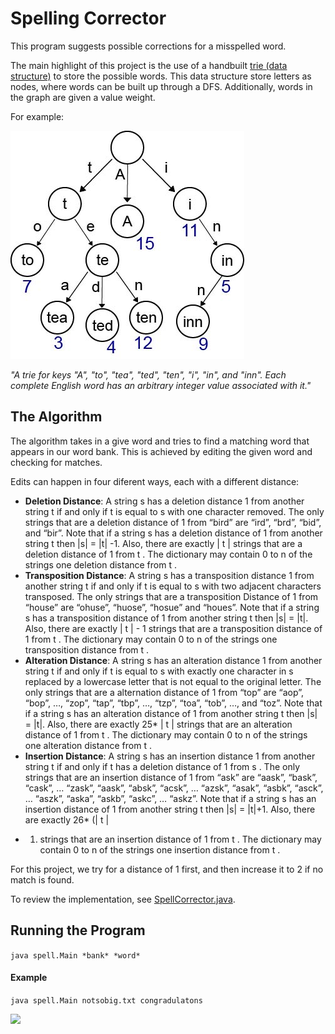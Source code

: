 # Spelling Corrector

This program suggests possible corrections for a misspelled word.

The main highlight of this project is the use of a handbuilt [trie (data structure)](https://en.wikipedia.org/wiki/Trie) to store the possible words.
This data structure store letters as nodes, where words can be built up through a DFS.  Additionally, words in the graph are given a value weight.

For example:

![](images/trie_example.jpg)

*"A trie for keys "A", "to", "tea", "ted", "ten", "i", "in", and "inn". Each complete English word has an arbitrary integer value associated with it."*

## The Algorithm

The algorithm takes in a give word and tries to find a matching word that appears in our word bank.
This is achieved by editing the given word and checking for matches.

Edits can happen in four diferent ways, each with a different distance:
- **Deletion Distance**: A string s has a deletion distance 1 from another string t if and only if t
is equal to s with one character removed. The only strings that are a deletion distance of
1 from “bird” are “ird”, “brd”, “bid”, and “bir”. Note that if a string s has a deletion distance
of 1 from another string t then |s| = |t| -1. Also, there are exactly | t | strings that are a
deletion distance of 1 from t . The dictionary may contain 0 to n of the strings one deletion
distance from t .
- **Transposition Distance**: A string s has a transposition distance 1 from another string t if
and only if t is equal to s with two adjacent characters transposed. The only strings that
are a transposition Distance of 1 from “house” are “ohuse”, “huose”, “hosue” and
“houes”. Note that if a string s has a transposition distance of 1 from another string t then
|s| = |t|. Also, there are exactly | t | - 1 strings that are a transposition distance of 1 from t .
The dictionary may contain 0 to n of the strings one transposition distance from t .
- **Alteration Distance**: A string s has an alteration distance 1 from another string t if and
only if t is equal to s with exactly one character in s replaced by a lowercase letter that is
not equal to the original letter. The only strings that are a alternation distance of 1 from
“top” are “aop”, “bop”, …, “zop”, “tap”, “tbp”, …, “tzp”, “toa”, “tob”, …, and “toz”. Note that
if a string s has an alteration distance of 1 from another string t then |s| = |t|. Also, there
are exactly 25* | t | strings that are an alteration distance of 1 from t . The dictionary may
contain 0 to n of the strings one alteration distance from t .
- **Insertion Distance**: A string s has an insertion distance 1 from another string t if and only
if t has a deletion distance of 1 from s . The only strings that are an insertion distance of 1
from “ask” are “aask”, “bask”, “cask”, … “zask”, “aask”, “absk”, “acsk”, … “azsk”, “asak”,
“asbk”, “asck”, … “aszk”, “aska”, “askb”, “askc”, … “askz”. Note that if a string s has an
insertion distance of 1 from another string t then |s| = |t|+1. Also, there are exactly 26* (| t |
+ 1) strings that are an insertion distance of 1 from t . The dictionary may contain 0 to n of
the strings one insertion distance from t .

For this project, we try for a distance of 1 first, and then increase it to 2 if no match is found.

To review the implementation, see [SpellCorrector.java](src/spell/SpellCorrector.java).

## Running the Program

```java spell.Main *bank* *word*```

#### Example
```java spell.Main notsobig.txt congradulatons```

![](images/example.PNG)
